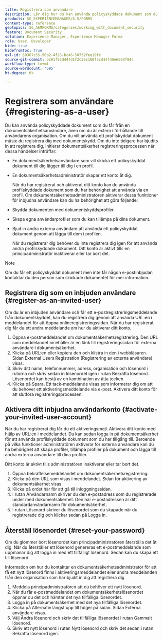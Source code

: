 ```yaml
---
title: Registrera som användare
description: Lär dig hur du kan använda policyskyddade dokument som du får från en dokumentsäkerhetsanvändare, även om du är extern i förhållande till användarens organisation.
products: SG_EXPERIENCEMANAGER/6.5/FORMS
content-type: reference
geptopics: SG_AEMFORMS/categories/working_with_document_security
feature: Document Security
solution: Experience Manager, Experience Manager Forms
role: User, Developer
hide: true
hidefromtoc: true
exl-id: 60307c55-50b2-4f23-bc46-58732fee19fc
source-git-commit: bc91f56d447d1f2c26c160f5c414fd0e6054f84c
workflow-type: tm+mt
source-wordcount: '695'
ht-degree: 0%

---
```


# Registrera som användare {#registering-as-a-user}

Du kan använda policyskyddade dokument som du får från en dokumentsäkerhetsanvändare, även om du är extern i förhållande till användarens organisation. Om du vill använda ett profilskyddat dokument måste du registrera dig med dokumentskydd. Om du inte tidigare har bjudits in att registrera dig, initierar dokumentsäkerhet registreringsprocessen när dessa händelser inträffar:

* En dokumentsäkerhetsanvändare som vill skicka ett policyskyddat dokument till dig lägger till dig i en profil.
* En dokumentsäkerhetsadministratör skapar ett konto åt dig.

  När du har registrerat och aktiverat ditt konto kan du använda profilskyddade dokument som du har behörighet att använda via en profil. Om dokumentsäkerhetsadministratören aktiverar dessa funktioner för inbjudna användare kan du ha behörighet att göra följande:

* Skydda dokumenten med dokumentskyddsprofiler.
* Skapa egna användarprofiler som du kan tillämpa på dina dokument.
* Bjud in andra externa användare att använda ett policyskyddat dokument genom att lägga till dem i profilen.

  När du registrerar dig behöver du inte registrera dig igen för att använda andra profilskyddade dokument. Ditt konto är aktivt tills en principadministratör inaktiverar eller tar bort det.

>[!NOTE]
>
>Om du får ett policyskyddat dokument men inte får någon e-postinbjudan kontaktar du den person som skickade dokumentet för mer information.

## Registrera dig som en inbjuden användare {#register-as-an-invited-user}

Om du är en inbjuden användare och får ett e-postregistreringsmeddelande från dokumentskyddet, kan du registrera dig genom att använda URL:en i meddelandet för att öppna onlineregistreringssidan. När du har registrerat dig får du ett andra meddelande om hur du aktiverar ditt konto.

1. Öppna e-postmeddelandet om dokumentsäkerhetsregistrering. Den URL som meddelandet innehåller är en länk till registreringssidan för externa användare i dokumentsäkerhet.
1. Klicka på URL:en eller kopiera den och klistra in den i webbläsaren. Sidan External Users Registration (Registrering av externa användare) visas.
1. Skriv ditt namn, telefonnummer, adress, organisation och lösenord i rutorna och skriv sedan in lösenordet igen i rutan Bekräfta lösenord. Lösenordet kan bestå av en kombination av åtta tecken.
1. Klicka på Spara. Ett tack-meddelande visas som informerar dig om att du behöver ett aktiveringsmeddelande via e-post. Aktivera ditt konto för att slutföra registreringsprocessen.

## Aktivera ditt inbjudna användarkonto {#activate-your-invited-user-account}

När du har registrerat dig får du ett aktiveringsmejl. Aktivera ditt konto med hjälp av URL:en i meddelandet. Du kan sedan logga in på dokumentsäkerhet för att använda profilskyddade dokument som du har tillgång till. Beroende på vilka funktioner administratören aktiverar för externa användare kan du ha behörighet att skapa profiler, tillämpa profiler på dokument och lägga till andra externa användare till dina profiler.

Ditt konto är aktivt tills administratören inaktiverar eller tar bort det.

1. Öppna bekräftelsemeddelandet om dokumentsäkerhetsregistrering.
1. Klicka på den URL som visas i meddelandet. Sidan för aktivering av dokumentsäkerhet visas.
1. Klicka på ordet här för att gå till inloggningssidan.
1. I rutan Användarnamn skriver du den e-postadress som du registrerade under med dokumentsäkerhet. Den här e-postadressen är ditt standardanvändarnamn för dokumentsäkerhet.
1. I rutan Lösenord skriver du lösenordet som du skapade när du registrerade dig och klickar sedan på Logga in.

## Återställ lösenordet {#reset-your-password}

Om du glömmer bort lösenordet kan principadministratören återställa det åt dig. När du återställer ett lösenord genereras ett e-postmeddelande som uppmanar dig att logga in med ett tillfälligt lösenord. Sedan kan du skapa ett till lösenord.

Information om hur du kontaktar en dokumentsäkerhetsadministratör för att få ett nytt lösenord finns i aktiveringsmeddelandet eller andra meddelanden från den organisation som har bjudit in dig att registrera dig.

1. Meddela principadministratören att du behöver ett nytt lösenord.
1. När du får e-postmeddelandet om dokumentsäkerhetslösenordet öppnar du det och hämtar det nya tillfälliga lösenordet.
1. Logga in på dokumentsäkerhet med det nya tillfälliga lösenordet.
1. Klicka på Alternativ längst upp till höger på sidan. Sidan Externa användare visas.
1. Välj Ändra lösenord och skriv det tillfälliga lösenordet i rutan Gammalt lösenord.
1. Skriv ett nytt lösenord i rutan Nytt lösenord och skriv det sedan i rutan Bekräfta lösenord igen.
